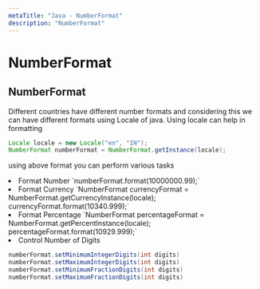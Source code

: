 ```yaml
---
metaTitle: "Java - NumberFormat"
description: "NumberFormat"
---
```


# NumberFormat




## NumberFormat


Different countries have different number formats and considering this we can have different formats using Locale of java. Using locale can help in formatting

```java
Locale locale = new Locale("en", "IN");
NumberFormat numberFormat = NumberFormat.getInstance(locale);

```

using above format you can perform various tasks

<li>
Format Number
`numberFormat.format(10000000.99);`
</li>

<li>
Format Currency
`NumberFormat currencyFormat = NumberFormat.getCurrencyInstance(locale); currencyFormat.format(10340.999);`
</li>

<li>
Format Percentage
`NumberFormat percentageFormat = NumberFormat.getPercentInstance(locale); percentageFormat.format(10929.999);`
</li>
<li>
Control Number of Digits
</li>

```java
numberFormat.setMinimumIntegerDigits(int digits)
numberFormat.setMaximumIntegerDigits(int digits)
numberFormat.setMinimumFractionDigits(int digits)
numberFormat.setMaximumFractionDigits(int digits)

```

